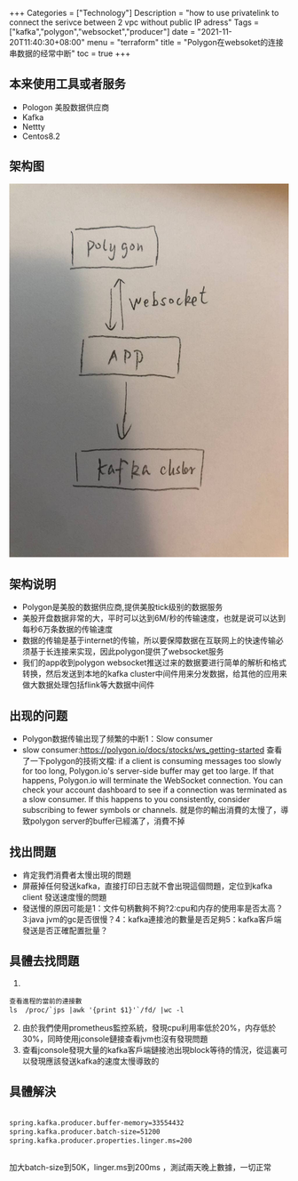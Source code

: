 +++
Categories = ["Technology"]
Description = "how to use privatelink to connect the serivce between 2 vpc without public IP adress"
Tags = ["kafka","polygon","websocket","producer"]
date = "2021-11-20T11:40:30+08:00"
menu = "terraform"
title = "Polygon在websoket的连接串数据的经常中断"
toc = true
+++

## 本来使用工具或者服务

- Pologon 美股数据供应商
- Kafka
- Nettty
- Centos8.2

## 架构图

![polygon](/images/photo_2022-02-03_22-18-05.jpg)

## 架构说明

- Polygon是美股的数据供应商,提供美股tick级别的数据服务
- 美股开盘数据非常的大，平时可以达到6M/秒的传输速度，也就是说可以达到每秒6万条数据的传输速度
- 数据的传输是基于internet的传输，所以要保障数据在互联网上的快速传输必须基于长连接来实现，因此polygon提供了websocket服务
- 我们的app收到polygon websocket推送过来的数据要进行简单的解析和格式转换，然后发送到本地的kafka cluster中间件用来分发数据，给其他的应用来做大数据处理包括flink等大数据中间件

## 出现的问题

- Polygon数据传输出现了频繁的中断1：Slow consumer 
- slow consumer:https://polygon.io/docs/stocks/ws_getting-started 查看了一下polygon的技術文檔: if a client is consuming messages too slowly for too long, Polygon.io's server-side buffer may get too large. If that happens, Polygon.io will terminate the WebSocket connection. You can check your account dashboard to see if a connection was terminated as a slow consumer. If this happens to you consistently, consider subscribing to fewer symbols or channels. 就是你的輸出消費的太慢了，導致polygon server的buffer已經滿了，消費不掉

## 找出問題

- 肯定我們消費者太慢出現的問題
- 屏蔽掉任何發送kafka，直接打印日志就不會出現這個問題，定位到kafka client 發送速度慢的問題
- 發送慢的原因可能是1：文件句柄數夠不夠?2:cpu和内存的使用率是否太高？3:java jvm的gc是否很慢？4：kafka連接池的數量是否足夠5：kafka客戶端發送是否正確配置批量？

## 具體去找問題
  1. 
   ```
   查看進程的當前的連接數
   ls  /proc/`jps |awk '{print $1}'`/fd/ |wc -l
   ```
  2. 由於我們使用prometheus監控系統，發現cpu利用率低於20%，内存低於30%，同時使用jconsole鏈接查看jvm也沒有發現問題
  3. 查看jconsole發現大量的kafka客戶端鏈接池出現block等待的情況，從這裏可以發現應該發送kafka的速度太慢導致的

## 具體解決

```

spring.kafka.producer.buffer-memory=33554432
spring.kafka.producer.batch-size=51200
spring.kafka.producer.properties.linger.ms=200


```
加大batch-size到50K，linger.ms到200ms ，測試兩天晚上數據，一切正常

